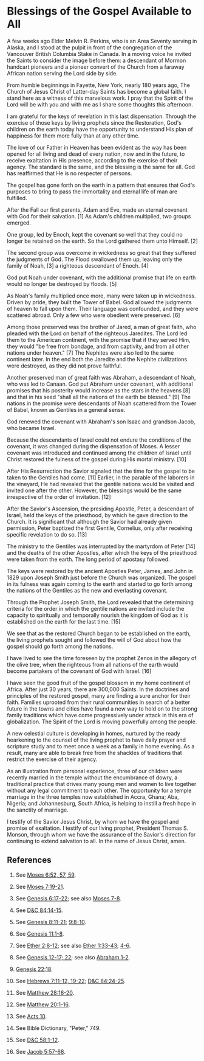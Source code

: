 # Blessings of the Gospel Available to All

A few weeks ago Elder Melvin R. Perkins, who is an Area Seventy serving in
Alaska, and I stood at the pulpit in front of the congregation of the
Vancouver British Columbia Stake in Canada. In a moving voice he invited the
Saints to consider the image before them: a descendant of Mormon handcart
pioneers and a pioneer convert of the Church from a faraway African nation
serving the Lord side by side.

From humble beginnings in Fayette, New York, nearly 180 years ago, The Church
of Jesus Christ of Latter-day Saints has become a global faith. I stand here
as a witness of this marvelous work. I pray that the Spirit of the Lord will
be with you and with me as I share some thoughts this afternoon.

I am grateful for the keys of revelation in this last dispensation. Through
the exercise of those keys by living prophets since the Restoration, God's
children on the earth today have the opportunity to understand His plan of
happiness for them more fully than at any other time.

The love of our Father in Heaven has been evident as the way has been opened
for all living and dead of every nation, now and in the future, to receive
exaltation in His presence, according to the exercise of their agency. The
standard is the same, and the blessing is the same for all. God has reaffirmed
that He is no respecter of persons.

The gospel has gone forth on the earth in a pattern that ensures that God's
purposes to bring to pass the immortality and eternal life of man are
fulfilled.

After the Fall our first parents, Adam and Eve, made an eternal covenant with
God for their salvation. [1]  As Adam's children multiplied, two groups
emerged.

One group, led by Enoch, kept the covenant so well that they could no longer
be retained on the earth. So the Lord gathered them unto Himself. [2]

The second group was overcome in wickedness so great that they suffered the
judgments of God. The Flood swallowed them up, leaving only the family of
Noah, [3]  a righteous descendant of Enoch. [4]

God put Noah under covenant, with the additional promise that life on earth
would no longer be destroyed by floods. [5]

As Noah's family multiplied once more, many were taken up in wickedness.
Driven by pride, they built the Tower of Babel. God allowed the judgments of
heaven to fall upon them. Their language was confounded, and they were
scattered abroad. Only a few who were obedient were preserved. [6]

Among those preserved was the brother of Jared, a man of great faith, who
pleaded with the Lord on behalf of the righteous Jaredites. The Lord led them
to the American continent, with the promise that if they served Him, they
would "be free from bondage, and from captivity, and from all other nations
under heaven." [7]  The Nephites were also led to the same continent later. In
the end both the Jaredite and the Nephite civilizations were destroyed, as
they did not prove faithful.

Another preserved man of great faith was Abraham, a descendant of Noah, who
was led to Canaan. God put Abraham under covenant, with additional promises
that his posterity would increase as the stars in the heavens [8]  and that in
his seed "shall all the nations of the earth be blessed." [9]  The nations in
the promise were descendants of Noah scattered from the Tower of Babel, known
as Gentiles in a general sense.

God renewed the covenant with Abraham's son Isaac and grandson Jacob, who
became Israel.

Because the descendants of Israel could not endure the conditions of the
covenant, it was changed during the dispensation of Moses. A lesser covenant
was introduced and continued among the children of Israel until Christ
restored the fulness of the gospel during His mortal ministry. [10]

After His Resurrection the Savior signaled that the time for the gospel to be
taken to the Gentiles had come. [11]  Earlier, in the parable of the laborers
in the vineyard, He had revealed that the gentile nations would be visited and
invited one after the other. However, the blessings would be the same
irrespective of the order of invitation. [12]

After the Savior's Ascension, the presiding Apostle, Peter, a descendant of
Israel, held the keys of the priesthood, by which he gave direction to the
Church. It is significant that although the Savior had already given
permission, Peter baptized the first Gentile, Cornelius, only after receiving
specific revelation to do so. [13]

The ministry to the Gentiles was interrupted by the martyrdom of Peter [14]
and the deaths of the other Apostles, after which the keys of the priesthood
were taken from the earth. The long period of apostasy followed.

The keys were restored by the ancient Apostles Peter, James, and John in 1829
upon Joseph Smith just before the Church was organized. The gospel in its
fulness was again coming to the earth and started to go forth among the
nations of the Gentiles as the new and everlasting covenant.

Through the Prophet Joseph Smith, the Lord revealed that the determining
criteria for the order in which the gentile nations are invited include the
capacity to spiritually and temporally nourish the kingdom of God as it is
established on the earth for the last time. [15]

We see that as the restored Church began to be established on the earth, the
living prophets sought and followed the will of God about how the gospel
should go forth among the nations.

I have lived to see the time foreseen by the prophet Zenos in the allegory of
the olive tree, when the righteous from all nations of the earth would become
partakers of the covenant of God with Israel. [16]

I have seen the good fruit of the gospel blossom in my home continent of
Africa. After just 30 years, there are 300,000 Saints. In the doctrines and
principles of the restored gospel, many are finding a sure anchor for their
faith. Families uprooted from their rural communities in search of a better
future in the towns and cities have found a new way to hold on to the strong
family traditions which have come progressively under attack in this era of
globalization. The Spirit of the Lord is moving powerfully among the people.

A new celestial culture is developing in homes, nurtured by the ready
hearkening to the counsel of the living prophet to have daily prayer and
scripture study and to meet once a week as a family in home evening. As a
result, many are able to break free from the shackles of traditions that
restrict the exercise of their agency.

As an illustration from personal experience, three of our children were
recently married in the temple without the encumbrance of dowry, a traditional
practice that drives many young men and women to live together without any
legal commitment to each other. The opportunity for a temple marriage in the
three temples now established in Accra, Ghana; Aba, Nigeria; and Johannesburg,
South Africa, is helping to instill a fresh hope in the sanctity of marriage.

I testify of the Savior Jesus Christ, by whom we have the gospel and promise
of exaltation. I testify of our living prophet, President Thomas S. Monson,
through whom we have the assurance of the Savior's direction for continuing to
extend salvation to all. In the name of Jesus Christ, amen.

## References

  1.  See [Moses 6:52, 57, 59](https://www.lds.org/scriptures/pgp/moses/6.52%2C57%2C59?lang=eng#51).

  2.  See [Moses 7:19-21](https://www.lds.org/scriptures/pgp/moses/7.19-21?lang=eng#18).

  3.  See [Genesis 6:17-22](https://www.lds.org/scriptures/ot/gen/6.17-22?lang=eng#16); see also [Moses 7-8](https://www.lds.org/scriptures/pgp/moses/7?lang=eng&span=7-8).

  4.  See [D&amp;C 84:14-15](https://www.lds.org/scriptures/dc-testament/dc/84.14-15?lang=eng#13).

  5.  See [Genesis 8:11-21](https://www.lds.org/scriptures/ot/gen/8.11-21?lang=eng#10); [9:8-10](https://www.lds.org/scriptures/ot/gen/9.8-10?lang=eng#7).

  6.  See [Genesis 11:1-8](https://www.lds.org/scriptures/ot/gen/11.1-8?lang=eng#0).

  7.  See [Ether 2:8-12](https://www.lds.org/scriptures/bofm/ether/2.8-12?lang=eng#7); see also [Ether 1:33-43](https://www.lds.org/scriptures/bofm/ether/1.33-43?lang=eng#32); [4-6](https://www.lds.org/scriptures/bofm/ether/4?lang=eng&span=4-6).

  8.  See [Genesis 12-17; 22](https://www.lds.org/scriptures/ot/gen/12?lang=eng&span=12-17,22); see also [Abraham 1-2](https://www.lds.org/scriptures/pgp/abr/1?lang=eng&span=1-2).

  9.   [Genesis 22:18](https://www.lds.org/scriptures/ot/gen/22.18?lang=eng#17).

  10.  See [Hebrews 7:11-12, 19-22](https://www.lds.org/scriptures/nt/heb/7.11-12%2C19-22?lang=eng#10); [D&amp;C 84:24-25](https://www.lds.org/scriptures/dc-testament/dc/84.24-25?lang=eng#23).

  11.  See [Matthew 28:18-20](https://www.lds.org/scriptures/nt/matt/28.18-20?lang=eng#17).

  12.  See [Matthew 20:1-16](https://www.lds.org/scriptures/nt/matt/20.1-16?lang=eng#0).

  13.  See [Acts 10](https://www.lds.org/scriptures/nt/acts/10?lang=eng).

  14.  See Bible Dictionary, "Peter," 749.

  15.  See [D&amp;C 58:1-12](https://www.lds.org/scriptures/dc-testament/dc/58.1-12?lang=eng#0).

  16.  See [Jacob 5:57-68](https://www.lds.org/scriptures/bofm/jacob/5.57-68?lang=eng#56).

